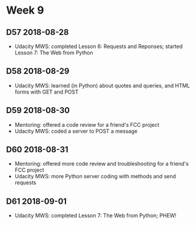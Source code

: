# Week 9

## D57 2018-08-28

- Udacity MWS: completed Lesson 6: Requests and Reponses; started Lesson 7: The Web from Python

## D58 2018-08-29

- Udacity MWS: learned (in Python) about quotes and queries, and HTML forms with GET and POST

## D59 2018-08-30

- Mentoring: offered a code review for a friend's FCC project
- Udacity MWS: coded a server to POST a message

## D60 2018-08-31

- Mentoring: offered more code review and troubleshooting for a friend's FCC project
- Udacity MWS: more Python server coding with methods and send requests

## D61 2018-09-01

- Udacity MWS: completed Lesson 7: The Web from Python; PHEW!
